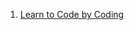 1. [Learn to Code by Coding](https://medium.freecodecamp.com/learn-to-code-by-coding-d1e241de81c0#.mtfz8t7nf)
